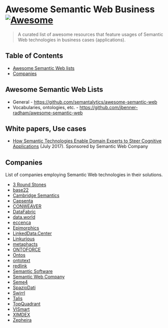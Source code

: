 # Awesome Semantic Web Business [![Awesome](https://awesome.re/badge.svg)](https://awesome.re)

> A curated list of awesome resources that feature usages of Semantic Web technologies in business cases (applications).

## Table of Contents

- [Awesome Semantic Web lists](#awesome-semantic-web-lists)
- [Companies](#companies)

## Awesome Semantic Web Lists

- General - https://github.com/semantalytics/awesome-semantic-web
- Vocabularies, ontologies, etc. - https://github.com/jbenner-radham/awesome-semantic-web

## White papers, Use cases

- [How Semantic Technologies Enable Domain Experts to Steer Cognitive Applications](https://www.poolparty.biz/wp-content/uploads/2017/08/IDC_Paper_How_Semantic_Technologies_Steer_Cognitive_Applications.pdf) (July 2017). Sponsored by Semantic Web Company

## Companies

List of companies employing Semantic Web technologies in their solutions.

- [3 Round Stones](http://3roundstones.com)
- [base22](http://base22.com)
- [Cambridge Semantics](https://www.cambridgesemantics.com)
- [Capsenta](https://capsenta.com)
- [CONWEAVER](https://www.conweaver.com)
- [DataFabric](http://datafabric.cc)
- [data.world](https://data.world)
- [eccenca](https://www.eccenca.com)
- [Epimorphics](https://www.epimorphics.com)
- [LinkedData.Center](http://linkeddata.center)
- [Linkurious](https://linkurio.us)
- [metaphacts](http://metaphacts.com)
- [ONTOFORCE](https://www.ontoforce.com)
- [Ontos](http://ontos.com)
- [ontotext](https://ontotext.com)
- [redlink](https://redlink.co)
- [Semantic Software](http://semanticsoftware.com)
- [Semantic Web Company](https://semantic-web.com)
- [Seme4](http://www.seme4.com)
- [SpazioDati](https://www.spaziodati.eu)
- [Swirrl](http://www.swirrl.com)
- [Talis](https://talis.com)
- [TopQuadrant](https://www.topquadrant.com)
- [VISmart](http://vismart.biz)
- [XIMDEX](http://www.ximdex.com)
- [Zepheira](https://zepheira.com)

